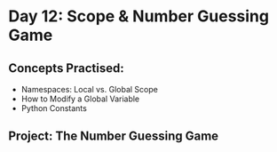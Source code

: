 # Day 12: Scope & Number Guessing Game

## Concepts Practised:
- Namespaces: Local vs. Global Scope
- How to Modify a Global Variable
- Python Constants

## Project: The Number Guessing Game